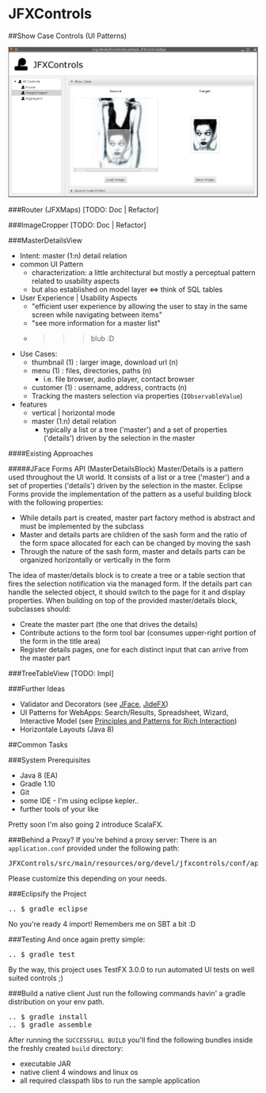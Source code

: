 JFXControls
===========

##Show Case Controls (UI Patterns)

<img src="src/site/screenshots/110214.png" alt="Screenshot (11.02.14)" />

###Router (JFXMaps)
[TODO: Doc | Refactor]

###ImageCropper
[TODO: Doc | Refactor]

###MasterDetailsView
* Intent: master (1:n) detail relation
* common UI Pattern
  * characterization: a little architectural but mostly a perceptual pattern related to usability aspects
  * but also established on model layer <=> think of SQL tables
* User Experience | Usability Aspects
  * "efficient user experience by allowing the user to stay in the same screen while navigating between items"
  * "see more information for a master list"
  * >>> blub :D
* Use Cases: 
  * thumbnail (1) : larger image, download url (n)
  * menu (1) : files, directories, paths (n)
    * i.e. file browser, audio player, contact browser
  * customer (1) : username, address, contracts (n)
  * Tracking the masters selection via properties (<code>IObservableValue</code>)
* features
  * vertical | horizontal mode
  * master (1:n) detail relation
    * typically a list or a tree ('master') and a set of properties ('details') driven by the selection in the master



####Existing Approaches

#####JFace Forms API (MasterDetailsBlock)
Master/Details is a pattern used throughout the UI world. It consists of a list or a tree ('master') and a set of properties ('details') driven by the selection in the master. Eclipse Forms provide the implementation of the pattern as a useful building block with the following properties:

* While details part is created, master part factory method is abstract and must be implemented by the subclass
* Master and details parts are children of the sash form and the ratio of the form space allocated for each can be changed by moving the sash
* Through the nature of the sash form, master and details parts can be organized horizontally or vertically in the form

The idea of master/details block is to create a tree or a table section that fires the selection notification via the managed form. If the details part can handle the selected object, it should switch to the page for it and display properties. When building on top of the provided master/details block, subclasses should:

* Create the master part (the one that drives the details)
* Contribute actions to the form tool bar (consumes upper-right portion of the form in the title area)
* Register details pages, one for each distinct input that can arrive from the master part



###TreeTableView
[TODO: Impl]

###Further Ideas
* Validator and Decorators (see <a href="http://www.vogella.com/tutorials/EclipseDataBinding/article.html#jfacedb_masterdetail">JFace</a>, <a href="http://www.jidesoft.com/blog/2013/06/06/jidefx-beta-release/">JideFX</a>)
* UI Patterns for WebApps: Search/Results, Spreadsheet, Wizard, Interactive Model (see <a href="http://designingwebinterfaces.com/designing-web-interfaces-12-screen-patterns">Principles and Patterns for Rich Interaction</a>)
* Horizontale Layouts (Java 8)

##Common Tasks

###System Prerequisites
* Java 8 (EA)
* Gradle 1.10
* Git
* some IDE - I'm using eclipse kepler..
* further tools of your like

Pretty soon I'm also going 2 introduce ScalaFX.

###Behind a Proxy?
If you're behind a proxy server: There is an <code>application.conf</code> provided under the following path:

<pre>
JFXControls/src/main/resources/org/devel/jfxcontrols/conf/application.conf
</pre>

Please customize this depending on your needs.

###Eclipsify the Project

<pre>
.. $ gradle eclipse
</pre>

No you're ready 4 import! Remembers me on SBT a bit :D

###Testing
And once again pretty simple:

<pre>
.. $ gradle test
</pre>

By the way, this project uses TestFX 3.0.0 to run automated UI tests on well suited controls ;)

###Build a native client
Just run the following commands havin' a gradle distribution on your env path.

<pre>
.. $ gradle install
.. $ gradle assemble
</pre>

After running the <code>SUCCESSFULL BUILD</code> you'll find the following bundles inside the freshly created <code>build</code> directory:

* executable JAR
* native client 4 windows and linux os
* all required classpath libs to run the sample application
